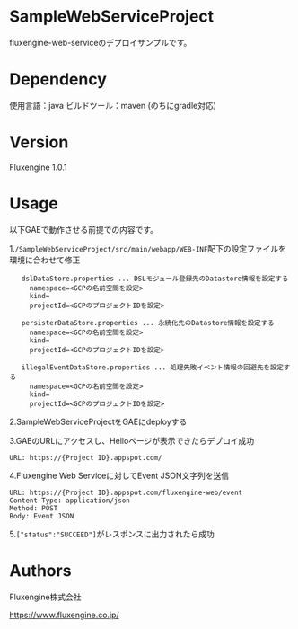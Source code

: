 # SampleWebServiceProject
fluxengine-web-serviceのデプロイサンプルです。

# Dependency
使用言語：java
ビルドツール：maven (のちにgradle対応)

# Version
Fluxengine 1.0.1

# Usage

  以下GAEで動作させる前提での内容です。


  1.`/SampleWebServiceProject/src/main/webapp/WEB-INF`配下の設定ファイルを環境に合わせて修正
  ```
     dslDataStore.properties ... DSLモジュール登録先のDatastore情報を設定する
       namespace=<GCPの名前空間を設定>
       kind=
       projectId=<GCPのプロジェクトIDを設定>

     persisterDataStore.properties ... 永続化先のDatastore情報を設定する
       namespace=<GCPの名前空間を設定>
       kind=
       projectId=<GCPのプロジェクトIDを設定>

     illegalEventDataStore.properties ... 処理失敗イベント情報の回避先を設定する
       namespace=<GCPの名前空間を設定>
       kind=
       projectId=<GCPのプロジェクトIDを設定>
  ```
  2.SampleWebServiceProjectをGAEにdeployする

  3.GAEのURLにアクセスし、Helloページが表示できたらデプロイ成功
  ```
  URL: https://{Project ID}.appspot.com/
  ```
  4.Fluxengine Web Serviceに対してEvent JSON文字列を送信
  ```
  URL: https://{Project ID}.appspot.com/fluxengine-web/event
  Content-Type: application/json
  Method: POST
  Body: Event JSON

  ```
  5.`["status":"SUCCEED"]`がレスポンスに出力されたら成功

# Authors
Fluxengine株式会社

https://www.fluxengine.co.jp/
